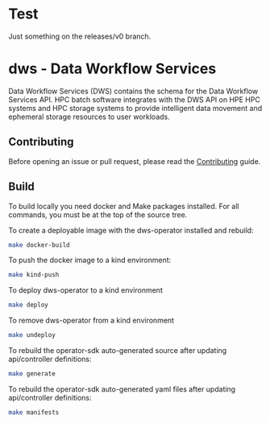 # Test

Just something on the releases/v0 branch.

# dws - Data Workflow Services

Data Workflow Services (DWS) contains the schema for the Data Workflow Services API. HPC batch software integrates with the DWS API on HPE HPC systems and HPC storage systems to provide intelligent data movement and ephemeral storage resources to user workloads.

## Contributing

Before opening an issue or pull request, please read the [Contributing] guide.

[contributing]: CONTRIBUTING.md

## Build

To build locally you need docker and Make packages installed.
For all commands, you must be at the top of the source tree.

To create a deployable image with the dws-operator installed and rebuild:

```bash
make docker-build
```

To push the docker image to a kind environment:

```bash
make kind-push
```

To deploy dws-operator to a kind environment

```bash
make deploy
```

To remove dws-operator from a kind environment

```bash
make undeploy
```

To rebuild the operator-sdk auto-generated source after updating api/controller definitions:

```bash
make generate
```

To rebuild the operator-sdk auto-generated yaml files after updating api/controller definitions:

```bash
make manifests
```
